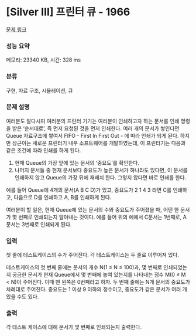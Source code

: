 # [Silver III] 프린터 큐 - 1966 

[문제 링크](https://www.acmicpc.net/problem/1966) 

### 성능 요약

메모리: 23340 KB, 시간: 328 ms

### 분류

구현, 자료 구조, 시뮬레이션, 큐

### 문제 설명

<p>여러분도 알다시피 여러분의 프린터 기기는 여러분이 인쇄하고자 하는 문서를 인쇄 명령을 받은 ‘순서대로’, 즉 먼저 요청된 것을 먼저 인쇄한다. 여러 개의 문서가 쌓인다면 Queue 자료구조에 쌓여서 FIFO - First In First Out - 에 따라 인쇄가 되게 된다. 하지만 상근이는 새로운 프린터기 내부 소프트웨어를 개발하였는데, 이 프린터기는 다음과 같은 조건에 따라 인쇄를 하게 된다.</p>

<ol>
	<li>현재 Queue의 가장 앞에 있는 문서의 ‘중요도’를 확인한다.</li>
	<li>나머지 문서들 중 현재 문서보다 중요도가 높은 문서가 하나라도 있다면, 이 문서를 인쇄하지 않고 Queue의 가장 뒤에 재배치 한다. 그렇지 않다면 바로 인쇄를 한다.</li>
</ol>

<p>예를 들어 Queue에 4개의 문서(A B C D)가 있고, 중요도가 2 1 4 3 라면 C를 인쇄하고, 다음으로 D를 인쇄하고 A, B를 인쇄하게 된다.</p>

<p>여러분이 할 일은, 현재 Queue에 있는 문서의 수와 중요도가 주어졌을 때, 어떤 한 문서가 몇 번째로 인쇄되는지 알아내는 것이다. 예를 들어 위의 예에서 C문서는 1번째로, A문서는 3번째로 인쇄되게 된다.</p>

### 입력 

 <p>첫 줄에 테스트케이스의 수가 주어진다. 각 테스트케이스는 두 줄로 이루어져 있다.</p>

<p>테스트케이스의 첫 번째 줄에는 문서의 개수 N(1 ≤ N ≤ 100)과, 몇 번째로 인쇄되었는지 궁금한 문서가 현재 Queue에서 몇 번째에 놓여 있는지를 나타내는 정수 M(0 ≤ M < N)이 주어진다. 이때 맨 왼쪽은 0번째라고 하자. 두 번째 줄에는 N개 문서의 중요도가 차례대로 주어진다. 중요도는 1 이상 9 이하의 정수이고, 중요도가 같은 문서가 여러 개 있을 수도 있다.</p>

### 출력 

 <p>각 테스트 케이스에 대해 문서가 몇 번째로 인쇄되는지 출력한다.</p>

